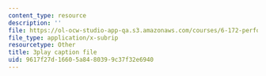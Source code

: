 ```yaml
---
content_type: resource
description: ''
file: https://ol-ocw-studio-app-qa.s3.amazonaws.com/courses/6-172-performance-engineering-of-software-systems-fall-2018/9617f27d16605a8480399c37f32e6940_ulJm7_aTiQM.vtt
file_type: application/x-subrip
resourcetype: Other
title: 3play caption file
uid: 9617f27d-1660-5a84-8039-9c37f32e6940
---
```

